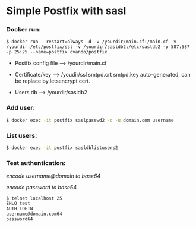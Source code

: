 # Simple Postfix with sasl



### Docker run:

~~~ shell
$ docker run --restart=always -d -v /yourdir/main.cf:/main.cf -v /yourdir:/etc/postfix/ssl -v /yourdir/sasldb2:/etc/sasldb2 -p 587:587 -p 25:25 --name=postfix cvando/postfix
~~~

- Postfix config file --> /yourdir/main.cf

- Certificate/key      --> /youdir/ssl     smtpd.crt smtpd.key auto-generated, can be replace by letsencrypt cert.

- Users db                 --> /yourdir/sasldb2

  

### Add user:

```bash
$ docker exec -it postfix saslpasswd2 -c -u domain.com username
```



### List users:

```bash
$ docker exec -it postfix sasldblistusers2
```



### Test authentication:

*encode username@domain to base64*

*encode password to base64*

```shell
$ telnet localhost 25
EHLO test
AUTH LOGIN
username@domain.com64
password64
```

